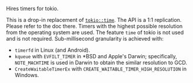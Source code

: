 Hires timers for tokio.

This is a drop-in replacement of [`tokio::time`](https://docs.rs/tokio/1.40.0/tokio/time/index.html).
The API is a 1:1 replication. Please refer to the doc there.
Timers with the highest possible resolution from the operating system
are used. The feature `time` of tokio is not used and is not required.
Sub-millisecond granularity is achieved with:
- `timerfd` in Linux (and Android).
- `kqueue` with `EVFILT_TIMER` in *BSD and Apple's Darwin;
  specifically, `NOTE_MACHTIME` is used in Darwin to obtain the similar resolution to GCD.
- `CreateWaitableTimerEx` with `CREATE_WAITABLE_TIMER_HIGH_RESOLUTION` in Windows.
